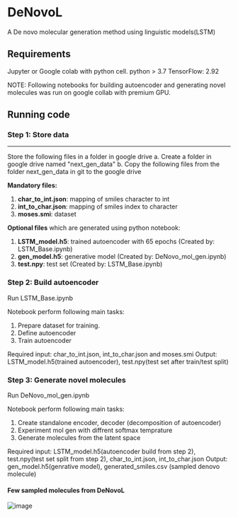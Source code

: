 # DeNovoL

A De novo molecular generation method using linguistic models(LSTM)


## Requirements

Jupyter or Google colab with python cell.
python > 3.7
TensorFlow: 2.92

NOTE: Following notebooks for building autoencoder and generating novel molecules was run on google collab with premium GPU.

## Running code

### Step 1: Store data 
----
Store the following files in a folder in google drive 
a. Create a folder in google drive named "next_gen_data" 
b. Copy the following files from the folder next_gen_data in git to the google drive

**Mandatory files:**
1. **char_to_int.json**: mapping of smiles character to int
2. **int_to_char.json**: mapping of smiles index to character
3. **moses.smi**: dataset

**Optional files** which are generated using python notebook:
1. **LSTM_model.h5**: trained autoencoder with 65 epochs (Created by: LSTM_Base.ipynb)
2. **gen_model.h5**: generative model (Created by: DeNovo_mol_gen.ipynb)
3. **test.npy**: test set (Created by: LSTM_Base.ipynb)

 
### Step 2: Build autoencoder

Run LSTM_Base.ipynb

Notebook perform following main tasks:
1. Prepare dataset for training.
2. Define autoencoder
3. Train autoencoder

Required input: char_to_int.json, int_to_char.json and moses.smi 
Output: LSTM_model.h5(trained autoencoder), test.npy(test set after train/test split)

### Step 3: Generate novel molecules 

Run DeNovo_mol_gen.ipynb

Notebook perform following main tasks:
1. Create standalone encoder, decoder (decomposition of autoencoder)
2. Experiment mol gen with diffrent softmax temprature
3. Generate molecules from the latent space

Required input: LSTM_model.h5(autoencoder build from step 2), test.npy(test set split from step 2), char_to_int.json, int_to_char.json
Output:  gen_model.h5(genrative model), generated_smiles.csv (sampled denovo molecule)


#### Few sampled molecules from DeNovoL
![image](https://user-images.githubusercontent.com/82495070/207969079-81812325-d471-4bbb-a963-ed5b919d2df1.png)
